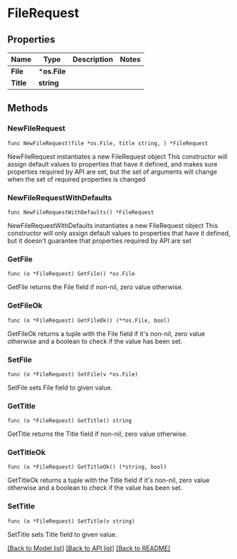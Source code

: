 # FileRequest

## Properties

Name | Type | Description | Notes
------------ | ------------- | ------------- | -------------
**File** | ***os.File** |  | 
**Title** | **string** |  | 

## Methods

### NewFileRequest

`func NewFileRequest(file *os.File, title string, ) *FileRequest`

NewFileRequest instantiates a new FileRequest object
This constructor will assign default values to properties that have it defined,
and makes sure properties required by API are set, but the set of arguments
will change when the set of required properties is changed

### NewFileRequestWithDefaults

`func NewFileRequestWithDefaults() *FileRequest`

NewFileRequestWithDefaults instantiates a new FileRequest object
This constructor will only assign default values to properties that have it defined,
but it doesn't guarantee that properties required by API are set

### GetFile

`func (o *FileRequest) GetFile() *os.File`

GetFile returns the File field if non-nil, zero value otherwise.

### GetFileOk

`func (o *FileRequest) GetFileOk() (**os.File, bool)`

GetFileOk returns a tuple with the File field if it's non-nil, zero value otherwise
and a boolean to check if the value has been set.

### SetFile

`func (o *FileRequest) SetFile(v *os.File)`

SetFile sets File field to given value.


### GetTitle

`func (o *FileRequest) GetTitle() string`

GetTitle returns the Title field if non-nil, zero value otherwise.

### GetTitleOk

`func (o *FileRequest) GetTitleOk() (*string, bool)`

GetTitleOk returns a tuple with the Title field if it's non-nil, zero value otherwise
and a boolean to check if the value has been set.

### SetTitle

`func (o *FileRequest) SetTitle(v string)`

SetTitle sets Title field to given value.



[[Back to Model list]](../README.md#documentation-for-models) [[Back to API list]](../README.md#documentation-for-api-endpoints) [[Back to README]](../README.md)


